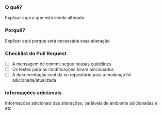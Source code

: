 ### O quê?

Explicar aqui o que está sendo alterado

### Porquê?

Explicar aqui porque será necessária essa alteração


### Checklist do Pull Request

- [ ] A mensagem de commit segue [nossas guidelines](<https://www.conventionalcommits.org/en/v1.0.0/>)
- [ ] Os testes para as modificações foram adicionados
- [ ] A documentação contida no repositório para a mudança foi adicionada/atualizada

### Informações adicionais

Informações adicionais das alterações, variáveis de ambiente adicionadas e etc